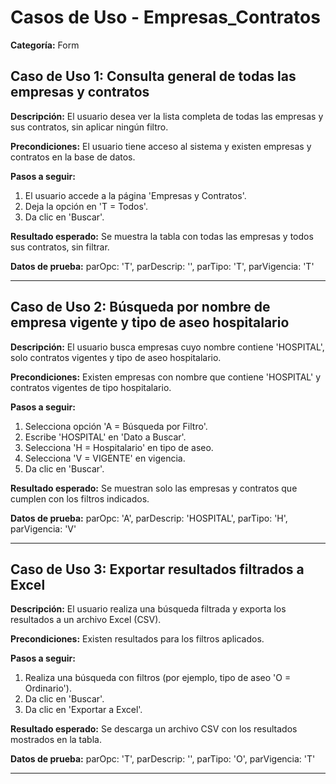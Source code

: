 # Casos de Uso - Empresas_Contratos

**Categoría:** Form

## Caso de Uso 1: Consulta general de todas las empresas y contratos

**Descripción:** El usuario desea ver la lista completa de todas las empresas y sus contratos, sin aplicar ningún filtro.

**Precondiciones:**
El usuario tiene acceso al sistema y existen empresas y contratos en la base de datos.

**Pasos a seguir:**
1. El usuario accede a la página 'Empresas y Contratos'.
2. Deja la opción en 'T = Todos'.
3. Da clic en 'Buscar'.

**Resultado esperado:**
Se muestra la tabla con todas las empresas y todos sus contratos, sin filtrar.

**Datos de prueba:**
parOpc: 'T', parDescrip: '', parTipo: 'T', parVigencia: 'T'

---

## Caso de Uso 2: Búsqueda por nombre de empresa vigente y tipo de aseo hospitalario

**Descripción:** El usuario busca empresas cuyo nombre contiene 'HOSPITAL', solo contratos vigentes y tipo de aseo hospitalario.

**Precondiciones:**
Existen empresas con nombre que contiene 'HOSPITAL' y contratos vigentes de tipo hospitalario.

**Pasos a seguir:**
1. Selecciona opción 'A = Búsqueda por Filtro'.
2. Escribe 'HOSPITAL' en 'Dato a Buscar'.
3. Selecciona 'H = Hospitalario' en tipo de aseo.
4. Selecciona 'V = VIGENTE' en vigencia.
5. Da clic en 'Buscar'.

**Resultado esperado:**
Se muestran solo las empresas y contratos que cumplen con los filtros indicados.

**Datos de prueba:**
parOpc: 'A', parDescrip: 'HOSPITAL', parTipo: 'H', parVigencia: 'V'

---

## Caso de Uso 3: Exportar resultados filtrados a Excel

**Descripción:** El usuario realiza una búsqueda filtrada y exporta los resultados a un archivo Excel (CSV).

**Precondiciones:**
Existen resultados para los filtros aplicados.

**Pasos a seguir:**
1. Realiza una búsqueda con filtros (por ejemplo, tipo de aseo 'O = Ordinario').
2. Da clic en 'Buscar'.
3. Da clic en 'Exportar a Excel'.

**Resultado esperado:**
Se descarga un archivo CSV con los resultados mostrados en la tabla.

**Datos de prueba:**
parOpc: 'T', parDescrip: '', parTipo: 'O', parVigencia: 'T'

---

